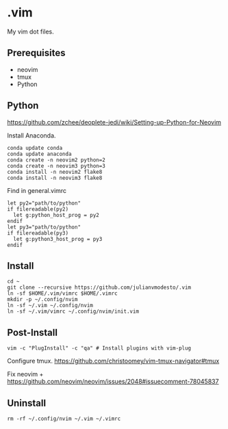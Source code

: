 # .vim

My vim dot files.

## Prerequisites
- neovim
- tmux
- Python

## Python
https://github.com/zchee/deoplete-jedi/wiki/Setting-up-Python-for-Neovim

Install Anaconda.

```
conda update conda
conda update anaconda
conda create -n neovim2 python=2
conda create -n neovim3 python=3
conda install -n neovim2 flake8
conda install -n neovim3 flake8
```

Find in general.vimrc

```
let py2="path/to/python"
if filereadable(py2)
  let g:python_host_prog = py2
endif
let py3="path/to/python"
if filereadable(py3)
  let g:python3_host_prog = py3
endif
```

## Install

```
cd ~
git clone --recursive https://github.com/julianvmodesto/.vim
ln -sf $HOME/.vim/vimrc $HOME/.vimrc
mkdir -p ~/.config/nvim
ln -sf ~/.vim ~/.config/nvim
ln -sf ~/.vim/vimrc ~/.config/nvim/init.vim
```

## Post-Install

```
vim -c "PlugInstall" -c "qa" # Install plugins with vim-plug
```

Configure tmux.
https://github.com/christoomey/vim-tmux-navigator#tmux

Fix neovim + <C-h>
https://github.com/neovim/neovim/issues/2048#issuecomment-78045837

## Uninstall

```
rm -rf ~/.config/nvim ~/.vim ~/.vimrc
```


